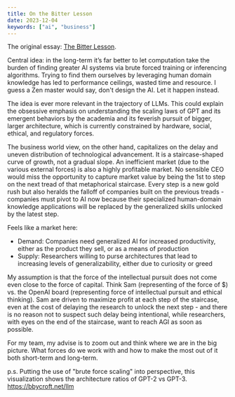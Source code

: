 ```yaml
---
title: On the Bitter Lesson
date: 2023-12-04
keywords: ["ai", "business"]
---
```


The original essay: [The Bitter Lesson](http://www.incompleteideas.net/IncIdeas/BitterLesson.html).

Central idea: in the long-term it’s far better to let computation take the burden of finding greater AI systems via brute forced training or inferencing algorithms. Trying to find them ourselves by leveraging human domain knowledge has led to performance ceilings, wasted time and resource. I guess a Zen master would say, don't design the AI. Let it happen instead.

The idea is ever more relevant in the trajectory of LLMs. This could explain the obsessive emphasis on understanding the scaling laws of GPT and its emergent behaviors by the academia and its feverish pursuit of bigger, larger architecture, which is currently constrained by hardware, social, ethical, and regulatory forces.

The business world view, on the other hand, capitalizes on the delay and uneven distribution of technological advancement. It is a staircase-shaped curve of growth, not a gradual slope. An inefficient market (due to the various external forces) is also a highly profitable market. No sensible CEO would miss the opportunity to capture market value by being the 1st to step on the next tread of that metaphorical staircase. Every step is a new gold rush but also heralds the falloff of companies built on the previous treads - companies must pivot to AI now because their specialized human-domain knowledge applications will be replaced by the generalized skills unlocked by the latest step.

Feels like a market here:

- Demand: Companies need generalized AI for increased productivity, either as the product they sell, or as a means of production
- Supply: Researchers willing to purse architectures that lead to increasing levels of generalizability, either due to curiosity or greed

My assumption is that the force of the intellectual pursuit does not come even close to the force of capital. Think Sam (representing of the force of $) vs. the OpenAI board (representing force of intellectual pursuit and ethical thinking). Sam are driven to maximize profit at each step of the staircase, even at the cost of delaying the research to unlock the next step - and there is no reason not to suspect such delay being intentional, while researchers, with eyes on the end of the staircase, want to reach AGI as soon as possible.

For my team, my advise is to zoom out and think where we are in the big picture. What forces do we work with and how to make the most out of it both short-term and long-term.

p.s. Putting the use of "brute force scaling" into perspective, this visualization shows the architecture ratios of GPT-2 vs GPT-3. https://bbycroft.net/llm

